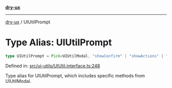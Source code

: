 [**dry-ux**](../README.md)

***

[dry-ux](../README.md) / UIUtilPrompt

# Type Alias: UIUtilPrompt

```ts
type UIUtilPrompt = Pick<UIUtilModal, "showConfirm" | "showActions" | "instances" | "getCurrent">;
```

Defined in: [src/ui-utils/UIUtil.interface.ts:248](https://github.com/navedr/dry-ux/blob/709faf84d0a46bbe07884742afd585685ac19a7a/src/ui-utils/UIUtil.interface.ts#L248)

Type alias for UIUtilPrompt, which includes specific methods from UIUtilModal.
